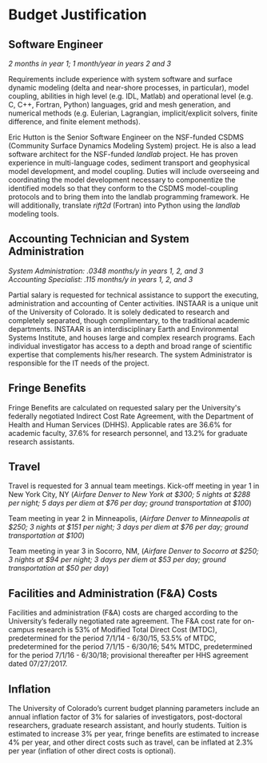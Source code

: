 # Budget Justification

## Software Engineer

*2 months in year 1; 1 month/year in years 2 and 3*

Requirements include experience with system software and surface dynamic
modeling (delta and near-shore processes, in particular), model coupling,
abilities in high level (e.g. IDL, Matlab) and operational level (e.g. C,
C++, Fortran, Python) languages, grid and mesh generation, and numerical
methods (e.g. Eulerian, Lagrangian, implicit/explicit solvers, finite
difference, and finite element methods).

Eric Hutton is the Senior Software Engineer on the NSF-funded CSDMS
(Community Surface Dynamics Modeling System) project. He is also
a lead software architect for the NSF-funded *landlab* project.
He has proven experience in multi-language codes, sediment
transport and geophysical model development, and model coupling.
Duties will include overseeing and coordinating the model development
necessary to componentize the identified models so that they conform to the CSDMS model-coupling protocols and to bring them into the landlab programming
framework. He will additionally, translate *rift2d* (Fortran) into Python
using the *landlab* modeling tools.


## Accounting Technician and System Administration

*System Administration: .0348 months/y in years 1, 2, and 3*  
*Accounting Specialist: .115 months/y in years 1, 2, and 3*

Partial salary is requested for technical assistance to support the executing,
administration and accounting of Center activities. INSTAAR is a unique unit
of the University of Colorado.  It is solely dedicated to research and
completely separated, though complimentary, to the traditional academic
departments.  INSTAAR is an interdisciplinary Earth and Environmental Systems
Institute, and houses large and complex research programs.  Each individual
investigator has access to a depth and broad range of scientific expertise
that complements his/her research. The system Administrator is responsible for
the IT needs of the project.

## Fringe Benefits

Fringe Benefits are calculated on requested salary per the University's
federally negotiated Indirect Cost Rate Agreement, with the Department of
Health and Human Services (DHHS). Applicable rates are 36.6% for academic
faculty, 37.6% for research personnel, and 13.2% for graduate research
assistants.

## Travel

Travel is requested for 3 annual team meetings. Kick-off meeting in
year 1 in New York City, NY (*Airfare Denver to New York at $300; 5 nights
at $288 per night; 5 days per diem at $76 per day; ground
transportation at $100*)

Team meeting in year 2 in Minneapolis, (*Airfare Denver to Minneapolis
at $250; 3 nights at $151 per night; 3 days per diem at $76 per day; ground
transportation at $100*)

Team meeting in year 3 in Socorro, NM, (*Airfare Denver to Socorro
at $250; 3 nights at $94 per night; 3 days per diem at $53 per day; ground
transportation at $50 per day*)

## Facilities and Administration (F&A) Costs

Facilities and administration (F&A) costs are charged according to the
University’s federally negotiated rate agreement. The F&A cost rate
for on-campus research is 53% of Modified Total Direct Cost (MTDC),
predetermined for the period 7/1/14 - 6/30/15, 53.5% of MTDC,
predetermined for the period 7/1/15 - 6/30/16; 54% MTDC, predetermined
for the period 7/1/16 - 6/30/18; provisional thereafter per HHS
agreement dated 07/27/2017.

## Inflation

The University of Colorado’s current budget planning parameters
include an annual inflation factor of 3% for salaries of investigators,
post-doctoral researchers, graduate research assistant, and hourly
students. Tuition is estimated to increase 3% per year, fringe
benefits are estimated to increase 4% per year, and other direct
costs such as travel, can be inflated at 2.3% per year (inflation
of other direct costs is optional).
